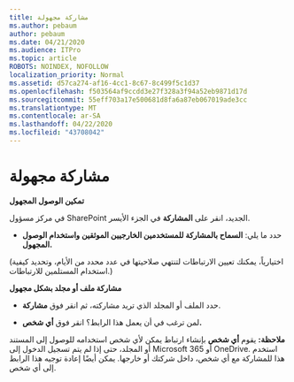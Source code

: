 ```yaml
---
title: مشاركة مجهولة
ms.author: pebaum
author: pebaum
ms.date: 04/21/2020
ms.audience: ITPro
ms.topic: article
ROBOTS: NOINDEX, NOFOLLOW
localization_priority: Normal
ms.assetid: d57ca274-af16-4cc1-8c67-8c499f5c1d37
ms.openlocfilehash: f503564af9ccdd3e27f328a3f94a52eb9871d17d
ms.sourcegitcommit: 55eff703a17e500681d8fa6a87eb067019ade3cc
ms.translationtype: MT
ms.contentlocale: ar-SA
ms.lasthandoff: 04/22/2020
ms.locfileid: "43708042"
---
```

# <a name="anonymous-sharing"></a>مشاركة مجهولة

 **تمكين الوصول المجهول**
  
في مركز مسؤول SharePoint الجديد، انقر على **المشاركة** في الجزء الأيسر. 
  
- حدد ما يلي: **السماح بالمشاركة للمستخدمين الخارجيين الموثقين واستخدام الوصول المجهول.**
  
(اختيارياً، يمكنك تعيين الارتباطات لتنتهي صلاحيتها في عدد محدد من الأيام، وتحديد كيفية استخدام المستلمين للارتباطات.)
    
 **مشاركة ملف أو مجلد بشكل مجهول**
  
- حدد الملف أو المجلد الذي تريد مشاركته، ثم انقر فوق **مشاركة**. 
    
- لمن ترغب في أن يعمل هذا الرابط؟ انقر فوق **أي شخص.**
  
 **ملاحظة:** يقوم **أي شخص** بإنشاء ارتباط يمكن لأي شخص استخدامه للوصول إلى المستند أو المجلد، حتى إذا لم يتم تسجيل الدخول إلى Microsoft 365 أو OneDrive. استخدم هذا للمشاركة مع أي شخص، داخل شركتك أو خارجها. يمكن أيضًا إعادة توجيه هذا الرابط إلى أي شخص. 
    

